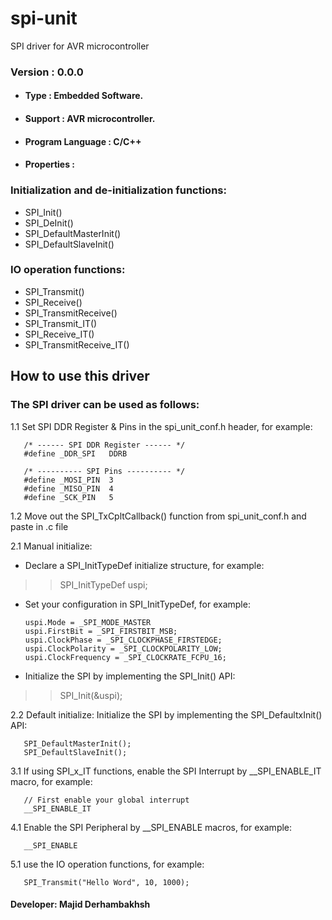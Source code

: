 # spi-unit
SPI driver for AVR microcontroller

### Version : 0.0.0

- #### Type : Embedded Software.

- #### Support : AVR microcontroller.

- #### Program Language : C/C++

- #### Properties :

### Initialization and de-initialization functions:
- SPI_Init()
- SPI_DeInit()
- SPI_DefaultMasterInit()
- SPI_DefaultSlaveInit()

### IO operation functions:
- SPI_Transmit()
- SPI_Receive()
- SPI_TransmitReceive()
- SPI_Transmit_IT()
- SPI_Receive_IT()
- SPI_TransmitReceive_IT()

## How to use this driver

### The SPI driver can be used as follows:
1.1  Set SPI DDR Register & Pins in the spi_unit_conf.h header, for example:  

       /* ------ SPI DDR Register ------ */
       #define _DDR_SPI   DDRB  
     
       /* ---------- SPI Pins ---------- */  
       #define _MOSI_PIN  3  
       #define _MISO_PIN  4  
       #define _SCK_PIN   5  

1.2  Move out the SPI_TxCpltCallback() function from spi_unit_conf.h and paste in .c file
       
2.1  Manual initialize:  
-  Declare a SPI_InitTypeDef initialize structure, for example:  
> > SPI_InitTypeDef uspi;
-  Set your configuration in SPI_InitTypeDef, for example:

       uspi.Mode = _SPI_MODE_MASTER  
       uspi.FirstBit = _SPI_FIRSTBIT_MSB;  
       uspi.ClockPhase = _SPI_CLOCKPHASE_FIRSTEDGE;  
       uspi.ClockPolarity = _SPI_CLOCKPOLARITY_LOW;  
       uspi.ClockFrequency = _SPI_CLOCKRATE_FCPU_16;  

-  Initialize the SPI by implementing the SPI_Init() API:
> > SPI_Init(&uspi);

2.2  Default initialize: Initialize the SPI by implementing the SPI_DefaultxInit() API:
      
       SPI_DefaultMasterInit();   
       SPI_DefaultSlaveInit(); 
 
3.1  If using SPI_x_IT functions, enable the SPI Interrupt by __SPI_ENABLE_IT macro, for example:  
          
       // First enable your global interrupt   
       __SPI_ENABLE_IT

4.1  Enable the SPI Peripheral by __SPI_ENABLE macros, for example:  
     
       __SPI_ENABLE

5.1  use the IO operation functions, for example:  

       SPI_Transmit("Hello Word", 10, 1000);  

#### Developer: Majid Derhambakhsh
